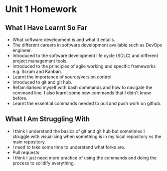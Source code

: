 # Unit 1 Homework

## What I Have Learnt So Far

- What software development is and what it entails.
- The different careers in software development available such as DevOps engineer.
- Introduced to the software development life cycle (SDLC) and different project management tools.
- Introduced to the principles of agile working and specific frameworks e.g. Scrum and Kanban.
- Learnt the importance of source/version control.
- Introduced to git and git hub.
- Refamiliarised myself with bash commands and how to navigate the command line. I also learnt some new commands that I didn't know before.
- Learnt the essential commands needed to pull and push work on github.

## What I Am Struggling With

- I think I understand the basics of git and git hub but sometimes I struggle with visualising when something is in my local repository vs the main repository.
- I need to take some time to understand what forks are.
- Pull requests 
- I think I just need more practice of using the commands and doing the process to solidify everything. 

